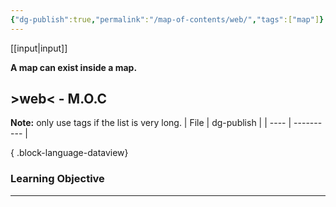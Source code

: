 ```yaml
---
{"dg-publish":true,"permalink":"/map-of-contents/web/","tags":["map"]}
---
```


[[input\|input]]

**A map can exist inside a map.**
## >web< -  M.O.C

**Note:** only use tags if the list is very long.
| File | dg-publish |
| ---- | ---------- |

{ .block-language-dataview}

### Learning Objective
---

